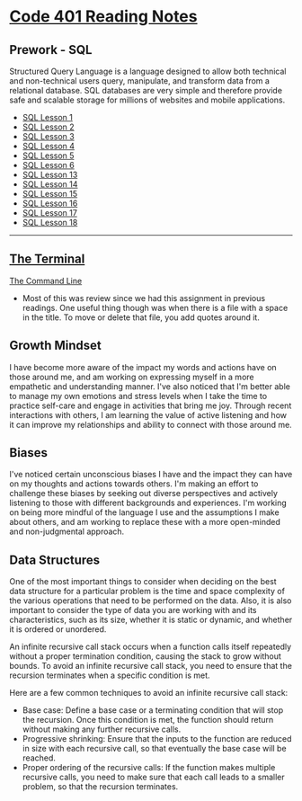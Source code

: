 # [Code 401 Reading Notes](../README.md/#code-401---advanced-software-development)

## Prework - SQL

Structured Query Language is a language designed to allow both technical and non-technical users query, manipulate, and transform data from a relational database. SQL databases are very simple and therefore provide safe and scalable storage for millions of websites and mobile applications.

- [SQL Lesson 1](./img/SQL-1.PNG)
- [SQL Lesson 2](./img/SQL-2.PNG)
- [SQL Lesson 3](./img/SQL-3.PNG)
- [SQL Lesson 4](./img/SQL-4.PNG)
- [SQL Lesson 5](./img/SQL-5.PNG)
- [SQL Lesson 6](./img/SQL-6.PNG)
- [SQL Lesson 13](./img/SQL-13.PNG)
- [SQL Lesson 14](./img/SQL-14.PNG)
- [SQL Lesson 15](./img/SQL-15.PNG)
- [SQL Lesson 16](./img/SQL-16.PNG)
- [SQL Lesson 17](./img/SQL-17.PNG)
- [SQL Lesson 18](./img/SQL-18.PNG)

---

## [The Terminal](https://codefellows.github.io/common_curriculum/prework/terminal)

[The Command Line](https://ryanstutorials.net/linuxtutorial/commandline.php)

- Most of this was review since we had this assignment in previous readings. One useful thing though was when there is a file with a space in the title. To move or delete that file, you add quotes around it.

## Growth Mindset

I have become more aware of the impact my words and actions have on those around me, and am working on expressing myself in a more empathetic and understanding manner. I've also noticed that I'm better able to manage my own emotions and stress levels when I take the time to practice self-care and engage in activities that bring me joy. Through recent interactions with others, I am learning the value of active listening and how it can improve my relationships and ability to connect with those around me.

## Biases

I've noticed certain unconscious biases I have and the impact they can have on my thoughts and actions towards others. I'm making an effort to challenge these biases by seeking out diverse perspectives and actively listening to those with different backgrounds and experiences. I'm working on being more mindful of the language I use and the assumptions I make about others, and am working to replace these with a more open-minded and non-judgmental approach.

## Data Structures

One of the most important things to consider when deciding on the best data structure for a particular problem is the time and space complexity of the various operations that need to be performed on the data. Also, it is also important to consider the type of data you are working with and its characteristics, such as its size, whether it is static or dynamic, and whether it is ordered or unordered.

An infinite recursive call stack occurs when a function calls itself repeatedly without a proper termination condition, causing the stack to grow without bounds. To avoid an infinite recursive call stack, you need to ensure that the recursion terminates when a specific condition is met.

Here are a few common techniques to avoid an infinite recursive call stack:
- Base case: Define a base case or a terminating condition that will stop the recursion. Once this condition is met, the function should return without making any further recursive calls.
- Progressive shrinking: Ensure that the inputs to the function are reduced in size with each recursive call, so that eventually the base case will be reached.
- Proper ordering of the recursive calls: If the function makes multiple recursive calls, you need to make sure that each call leads to a smaller problem, so that the recursion terminates.